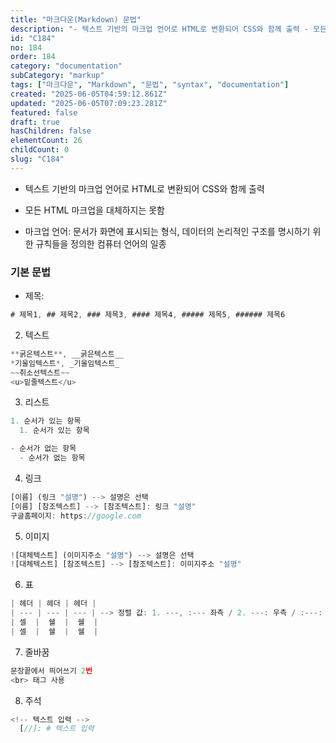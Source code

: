 ```yaml
---
title: "마크다운(Markdown) 문법"
description: "- 텍스트 기반의 마크업 언어로 HTML로 변환되어 CSS와 함께 출력 - 모든 HTML 마크업을 대체하지는 못함   - 마크업 언어: 문서가 화면에 표시되는 형식, 데이터의 논리적인 구조를 명시하기 위한 규칙들을 정의한 컴퓨터 언어의 일종       기본 문법  -..."
id: "C184"
no: 184
order: 184
category: "documentation"
subCategory: "markup"
tags: ["마크다운", "Markdown", "문법", "syntax", "documentation"]
created: "2025-06-05T04:59:12.861Z"
updated: "2025-06-05T07:09:23.281Z"
featured: false
draft: true
hasChildren: false
elementCount: 26
childCount: 0
slug: "C184"
---
```


- 텍스트 기반의 마크업 언어로 HTML로 변환되어 CSS와 함께 출력
- 모든 HTML 마크업을 대체하지는 못함


- 마크업 언어: 문서가 화면에 표시되는 형식, 데이터의 논리적인 구조를 명시하기 위한 규칙들을 정의한 컴퓨터 언어의 일종


### 기본 문법

- 제목: 
```javascript
# 제목1, ## 제목2, ### 제목3, #### 제목4, ##### 제목5, ###### 제목6
```
2. 텍스트

```javascript
**굵은텍스트**, __굵은텍스트__
*기울임텍스트*, _기울임텍스트_
~~취소선텍스트~~
<u>밑줄텍스트</u>
```
3. 리스트

```javascript
1. 순서가 있는 항목
  1. 순서가 있는 항목

- 순서가 없는 항목
  - 순서가 없는 항목
```
4. 링크

```javascript
[이름] (링크 "설명") --> 설명은 선택
[이름] [참조텍스트] --> [참조텍스트]: 링크 "설명"
구글홈페이지: https://google.com
```
5. 이미지

```javascript
![대체텍스트] (이미지주소 "설명") --> 설명은 선택
![대체텍스트] [참조텍스트] --> [참조텍스트]: 이미지주소 "설명"
```
6. 표

```javascript
| 헤더 | 헤더 | 헤더 |
| --- | --- | --- | --> 정렬 값: 1. ---, :--- 좌측 / 2. ---: 우측 / :---: 가운데
| 셀  |  쉘  |  쉘  |
| 셀  |  쉘  |  쉘  |
```
7. 줄바꿈

```javascript
문장끝에서 띄어쓰기 2번
<br> 태그 사용
```
8. 주석

```javascript
<!-- 텍스트 입력 -->
  [//]: # 텍스트 입력
```
